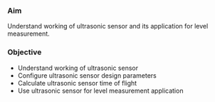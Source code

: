 ### Aim 
Understand working of ultrasonic sensor and its application for level measurement.

### Objective
- Understand working of ultrasonic sensor
- Configure ultrasonic sensor design parameters
- Calculate ultrasonic sensor time of flight 
- Use ultrasonic sensor for level measurement application
